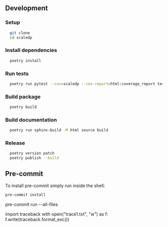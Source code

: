 

## Development

### Setup

```bash
  git clone
  cd scaledp
```

### Install dependencies

```bash
  poetry install
```

### Run tests

```bash
  poetry run pytest --cov=scaledp --cov-report=html:coverage_report tests/ 
```

### Build package

```bash
  poetry build
```

### Build documentation

```bash
  poetry run sphinx-build -M html source build
```

### Release

```bash
  poetry version patch
  poetry publish --build
```


## Pre-commit

To install pre-commit simply run inside the shell:
```bash
pre-commit install
```

pre-commit run --all-files



import traceback
            with open("trace1.txt", "w") as f:
               f.write(traceback.format_exc())